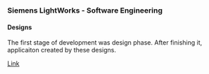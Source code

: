 ### Siemens LightWorks - Software Engineering

#### Designs

The first stage of development was design phase. After finishing it, applicaiton created by these designs.

[Link](https://www.figma.com/file/e4Um8TrrD7yVQmK6I9ouKO/Restaurant-Openings)
